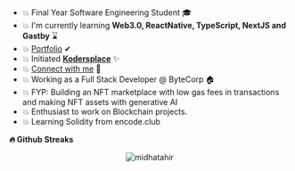 - 💥 Final Year Software Engineering Student 🎓
- 💥 I'm currently learning **Web3.0, ReactNative, TypeScript, NextJS and Gastby** ⌛
- 💥 [Portfolio](https://midhatahir.me/) ✔
- 💥 Initiated **[Kodersplace](https://www.facebook.com/kodersplace/)** ✨
- 💥 [Connect with me](https://linktr.ee/midhatahir) 🔗
- 💥 Working as a Full Stack Developer @ ByteCorp 🏠
- 💥 FYP: Building an NFT marketplace with low gas fees in transactions and making NFT assets with generative AI
- 💥 Enthusiast to work on Blockchain projects. 
- 💥 Learning Solidity from encode.club

<b>🔥 Github Streaks</b>
<p align="center"><img src="https://github-readme-streak-stats.herokuapp.com/?user=midhatahir&theme=black-ice&hide_border=true&stroke=0000&background=0D1117&ring=e05397&fire=e05397&currStreakLabel=e05397&bg_color=30,e96443,904e95&title_color=fff&text_color=fff" alt="midhatahir" /></p>
